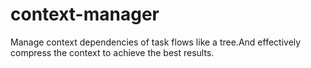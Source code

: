 # context-manager
Manage context dependencies of task flows like a tree.And effectively compress the context to achieve the best results.
